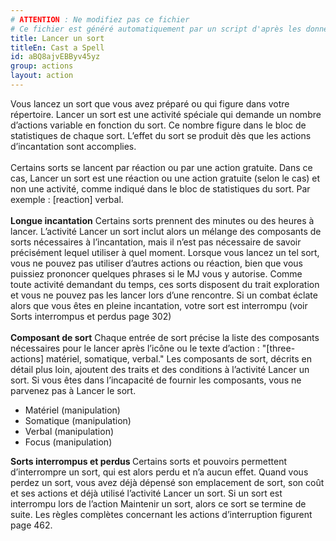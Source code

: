 ```yaml
---
# ATTENTION : Ne modifiez pas ce fichier
# Ce fichier est généré automatiquement par un script d'après les données du module Foundry VTT officiel et de sa traduction
title: Lancer un sort
titleEn: Cast a Spell
id: aBQ8ajvEBByv45yz
group: actions
layout: action
---
```

<p><span id="ctl00_MainContent_DetailedOutput">Vous lancez un sort que vous avez préparé ou qui figure dans votre répertoire. Lancer un sort est une activité spéciale qui demande un nombre d’actions variable en fonction du sort. Ce nombre figure dans le bloc de statistiques de chaque sort. L’effet du sort se produit dès que les actions d’incantation sont accomplies. <br><br>Certains sorts se lancent par réaction ou par une action gratuite. Dans ce cas, Lancer un sort est une réaction ou une action gratuite (selon le cas) et non une activité, comme indiqué dans le bloc de statistiques du sort. Par exemple : [reaction] verbal.<br><br><strong>Longue incantation</strong> Certains sorts prennent des minutes ou des heures à lancer. L’activité Lancer un sort inclut alors un mélange des composants de sorts nécessaires à l’incantation, mais il n’est pas nécessaire de savoir précisément lequel utiliser à quel moment. Lorsque vous lancez un tel sort, vous ne pouvez pas utiliser d’autres actions ou réaction, bien que vous puissiez prononcer quelques phrases si le MJ vous y autorise. Comme toute activité demandant du temps, ces sorts disposent du trait exploration et vous ne pouvez pas les lancer lors d’une rencontre. Si un combat éclate alors que vous êtes en pleine incantation, votre sort est interrompu (voir Sorts interrompus et perdus page 302)<br><br><strong>Composant de sort</strong> Chaque entrée de sort précise la liste des composants nécessaires pour le lancer après l’icône ou le texte d’action : "[three-actions] matériel, somatique, verbal." Les composants de sort, décrits en détail plus loin, ajoutent des traits et des conditions à l’activité Lancer un sort. Si vous êtes dans l’incapacité de fournir les composants, vous ne parvenez pas à Lancer le sort.</span></p><ul><li>Matériel (manipulation)</li><li>Somatique (manipulation)</li><li>Verbal (manipulation)</li><li>Focus (manipulation)</li></ul><p><strong>Sorts interrompus et perdus </strong>Certains sorts et pouvoirs permettent d’interrompre un sort, qui est alors perdu et n’a aucun effet. Quand vous perdez un sort, vous avez déjà dépensé son emplacement de sort, son coût et ses actions et déjà utilisé l’activité Lancer un sort. Si un sort est interrompu lors de l’action Maintenir un sort, alors ce sort se termine de suite. Les règles complètes concernant les actions d’interruption figurent page 462.&nbsp;</p>
